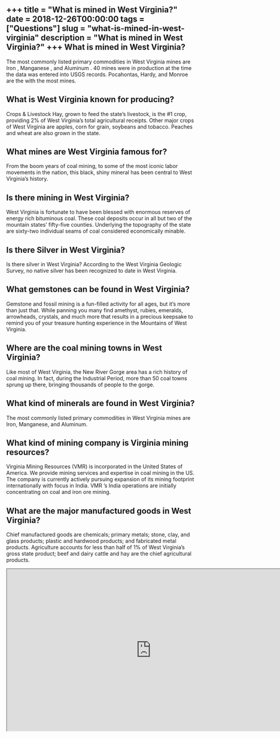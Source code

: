 +++
title = "What is mined in West Virginia?"
date = 2018-12-26T00:00:00
tags = ["Questions"]
slug = "what-is-mined-in-west-virginia"
description = "What is mined in West Virginia?"
+++
What is mined in West Virginia?
-------------------------------

The most commonly listed primary commodities in West Virginia mines are Iron , Manganese , and Aluminum . 40 mines were in production at the time the data was entered into USGS records. Pocahontas, Hardy, and Monroe are the with the most mines.

What is West Virginia known for producing?
------------------------------------------

Crops &amp; Livestock Hay, grown to feed the state’s livestock, is the #1 crop, providing 2% of West Virginia’s total agricultural receipts. Other major crops of West Virginia are apples, corn for grain, soybeans and tobacco. Peaches and wheat are also grown in the state.

What mines are West Virginia famous for?
----------------------------------------

From the boom years of coal mining, to some of the most iconic labor movements in the nation, this black, shiny mineral has been central to West Virginia’s history.

Is there mining in West Virginia?
---------------------------------

West Virginia is fortunate to have been blessed with enormous reserves of energy rich bituminous coal. These coal deposits occur in all but two of the mountain states’ fifty-five counties. Underlying the topography of the state are sixty-two individual seams of coal considered economically minable.

Is there Silver in West Virginia?
---------------------------------

Is there silver in West Virginia? According to the West Virginia Geologic Survey, no native silver has been recognized to date in West Virginia.

What gemstones can be found in West Virginia?
---------------------------------------------

Gemstone and fossil mining is a fun-filled activity for all ages, but it’s more than just that. While panning you many find amethyst, rubies, emeralds, arrowheads, crystals, and much more that results in a precious keepsake to remind you of your treasure hunting experience in the Mountains of West Virginia.

Where are the coal mining towns in West Virginia?
-------------------------------------------------

Like most of West Virginia, the New River Gorge area has a rich history of coal mining. In fact, during the Industrial Period, more than 50 coal towns sprung up there, bringing thousands of people to the gorge.

What kind of minerals are found in West Virginia?
-------------------------------------------------

The most commonly listed primary commodities in West Virginia mines are Iron, Manganese, and Aluminum.

What kind of mining company is Virginia mining resources?
---------------------------------------------------------

Virginia Mining Resources (VMR) is incorporated in the United States of America. We provide mining services and expertise in coal mining in the US. The company is currently actively pursuing expansion of its mining footprint internationally with focus in India. VMR ’s India operations are initially concentrating on coal and iron ore mining.

What are the major manufactured goods in West Virginia?
-------------------------------------------------------

Chief manufactured goods are chemicals; primary metals; stone, clay, and glass products; plastic and hardwood products; and fabricated metal products. Agriculture accounts for less than half of 1% of West Virginia’s gross state product; beef and dairy cattle and hay are the chief agricultural products.

<iframe allow="accelerometer; autoplay; clipboard-write; encrypted-media; gyroscope; picture-in-picture" allowfullscreen="" class="__youtube_prefs__  epyt-is-override  no-lazyload" data-no-lazy="1" data-origheight="433" data-origwidth="770" data-skipgform_ajax_framebjll="" height="433" id="_ytid_80188" loading="lazy" src="https://www.youtube.com/embed/lA9d-8KNUoU?enablejsapi=1&autoplay=0&cc_load_policy=0&cc_lang_pref=&iv_load_policy=1&loop=0&modestbranding=0&rel=1&fs=1&playsinline=0&autohide=2&theme=dark&color=red&controls=1&" title="YouTube player" width="770"></iframe>